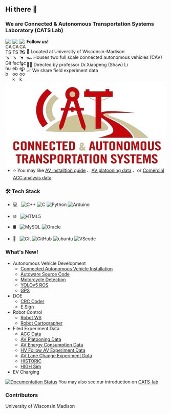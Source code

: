 ## Hi there 👋
### We are Connected & Autonomous Transportation Systems Laboratory (CATS Lab)
<a href="https://github.com/CATS-Lab">
  <img align="left" alt="CATS's Github" width="22px" src="https://cdn.jsdelivr.net/npm/simple-icons@v3/icons/github.svg" />
</a>
<a href="https://www.facebook.com/USFCATS/">
  <img align="left" alt="CATS's facebook" width="22px" src="https://cdn.jsdelivr.net/npm/simple-icons@v3/icons/facebook.svg" />
</a>
<a href="https://www.youtube.com/channel/UC373QJ-oemrgHekytE0dfvA">
  <img align="left" alt="CATS's facebook" width="22px" src="https://cdn.jsdelivr.net/npm/simple-icons@v3/icons/youtube.svg" />
</a>
<b>Follow us!</b>
<br>

<img align="right" alt="pnglogo" width="500px" src="https://github.com/CATS-Lab/.github/blob/main/CATS-Logo-UW%20Red.png" />

- 🏢 Located at University of Wisconsin-Madison
- 🏎️ Houses two full scale connected autonomous vehicles (CAV)
- 👩‍💻 Directed by professor Dr.Xiaopeng (Shaw) Li
- 📈 We share field experiment data 
- ⭐ You may like [AV installtion guide](https://github.com/CATS-Lab/Connected_Autonomous_Vehicle_Installation) 、[AV platooning data](https://github.com/CATS-Lab/AV-platooning-data) 、or [Comercial ACC analysis data](https://github.com/CATS-Lab/CATS-Lab-ACC-data)
### 🛠 Tech Stack

- 💻 &#160;
![C++](https://img.shields.io/badge/-C++-333333?style=flat&logo=c%2B%2B&logoColor=#00599C)
![C](https://img.shields.io/badge/-C-333333?style=flat&logo=c&logoColor=#00599C)
![Python](https://img.shields.io/badge/-Python-333333?style=flat&logo=Python&logoColor=#3776AB)
![Arduino](https://img.shields.io/badge/-Arduino-333333?style=flat&logo=Arduino&logoColor=#00979D)


- 🌐 &#160;
![HTML5](https://img.shields.io/badge/-HTML5-333333?style=flat&logo=HTML5)

- 🛢 &#160; 
![MySQL](https://img.shields.io/badge/-MySQL-333333?style=flat&logo=mysql)
![Oracle](https://img.shields.io/badge/-Oracle-333333?style=flat&logo=Oracle)
- 🔧 &#160;
![Git](https://img.shields.io/badge/-Git-333333?style=flat&logo=git)
![GitHub](https://img.shields.io/badge/-GitHub-333333?style=flat&logo=github)
![ubuntu](https://img.shields.io/badge/-Ubuntu-333333?style=flat&logo=ubuntu)
![VScode](https://img.shields.io/badge/-vscode-333333?style=flat&logo=VisualStudioCode&logoColor=#007ACC)

### What's New!
- Autonomous Vehicle Development
  - [Connected Autonomous Vehicle Installation](https://github.com/CATS-Lab/AV-development-Connected_Autonomous_Vehicle_Installation)
  - [Autoware Source Code](https://github.com/CATS-Lab/AV-development-Autoware_source_code)
  - [Motorcycle Detection](https://github.com/CATS-Lab/AV-development-Motorcycle_Detection)
  - [YOLOv5 ROS](https://github.com/CATS-Lab/AV-development-YOLOv5_ROS)
  - [GPS](https://github.com/CATS-Lab/AV-development-GPS)
- DOE
  - [CRC Coder](https://github.com/CATS-Lab/DOE-CRC_coder)
  - [E Sign](https://github.com/CATS-Lab/DOE-e_sign)
- Robot Control
  - [Robot WS](https://github.com/CATS-Lab/Robot-Control-robot_ws)
  - [Robot Cartographer](https://github.com/CATS-Lab/Robot-Control-robot_cartographer)
- Filed Experiment Data
  - [ACC Data](https://github.com/CATS-Lab/Filed-experiment-data-ACC_data)
  - [AV Platooning Data](https://github.com/CATS-Lab/Filed-experiment-data-AV_platooning_data)
  - [AV Energy Consumption Data](https://github.com/CATS-Lab/Filed-experiment-data-AV_energy_consumption)
  - [HV Follow AV Experiment Data](https://github.com/CATS-Lab/Filed-experiment-data-HV_Follow_AV_Experiment)
  - [AV Lane Change Experiment Data](https://github.com/CATS-Lab/Filed-experiment-data-AV_Lane_Change_Experiment)
  - [HISTORIC](https://github.com/CATS-Lab/Filed-experiment-data-HISTORIC_data)
  - [HIGH Sim](https://github.com/CATS-Lab/Filed-experiment-data-HIGH_Sim)
- EV Charging


[![Documentation Status](https://readthedocs.org/projects/cats-lab/badge/?version=latest)](https://cats-lab.readthedocs.io/en/latest/?badge=latest)
You may also see our introduction on [CATS-lab](https://cats-lab.readthedocs.io/en/latest)
### Contributors
University of Wisconsin Madison

<!--

**Here are some ideas to get you started:**

🙋‍♀️ A short introduction - what is your organization all about?
🌈 Contribution guidelines - how can the community get involved?
👩‍💻 Useful resources - where can the community find your docs? Is there anything else the community should know?
🍿 Fun facts - what does your team eat for breakfast?
🧙 Remember, you can do mighty things with the power of [Markdown](https://docs.github.com/github/writing-on-github/getting-started-with-writing-and-formatting-on-github/basic-writing-and-formatting-syntax)
-->
